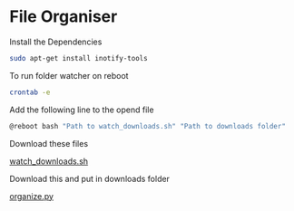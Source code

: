 # File Organiser

Install the Dependencies

```bash
sudo apt-get install inotify-tools
```

To run folder watcher on reboot

```bash
crontab -e
```

Add the following line to the opend file

```bash
@reboot bash "Path to watch_downloads.sh" "Path to downloads folder"
```

Download these files

[watch_downloads.sh](./watch_downloads.sh)

Download this and put in downloads folder

[organize.py](./organize.py)

